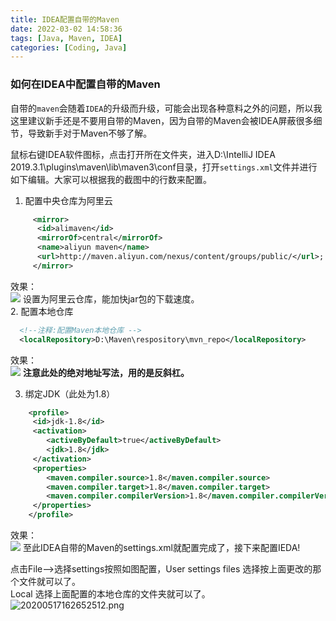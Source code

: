 ```yaml
---
title: IDEA配置自带的Maven
date: 2022-03-02 14:58:36
tags: [Java, Maven, IDEA]
categories: [Coding, Java]
---
```


### 如何在IDEA中配置自带的Maven

自带的`maven`会随着`IDEA`的升级而升级，可能会出现各种意料之外的问题，所以我这里建议新手还是不要用自带的Maven，因为自带的Maven会被IDEA屏蔽很多细节，导致新手对于Maven不够了解。

鼠标右键IDEA软件图标，点击打开所在文件夹，进入D:\\IntelliJ IDEA 2019.3.1\\plugins\\maven\\lib\\maven3\\conf目录，打开`settings.xml`文件并进行如下编辑。大家可以根据我的截图中的行数来配置。

1.  配置中央仓库为阿里云

```xml
     <mirror>  
      <id>alimaven</id> 
      <mirrorOf>central</mirrorOf> 
      <name>aliyun maven</name>  
      <url>http://maven.aliyun.com/nexus/content/groups/public/</url>;           
     </mirror>

```

效果：  
![](https://s2.loli.net/2023/07/07/1xrXT32OFAbGWdj.png)
设置为阿里云仓库，能加快jar包的下载速度。  
2\. 配置本地仓库

```xml
  <!--注释:配置Maven本地仓库 -->
  <localRepository>D:\Maven\respository\mvn_repo</localRepository>

```

效果：  
![](https://s2.loli.net/2023/07/07/IxJ5sl8rYenS47o.png)
**注意此处的绝对地址写法，用的是反斜杠。**

3.  绑定JDK（此处为1.8）

```xml
    <profile>
     <id>jdk-1.8</id>
     <activation>
        <activeByDefault>true</activeByDefault>
        <jdk>1.8</jdk>
     </activation>
     <properties>
        <maven.compiler.source>1.8</maven.compiler.source>
        <maven.compiler.target>1.8</maven.compiler.target>
        <maven.compiler.compilerVersion>1.8</maven.compiler.compilerVersion>
     </properties>
    </profile>

```

效果：  
![](https://s2.loli.net/2023/07/07/fPJeRyGdnaUNQkV.png)
至此IDEA自带的Maven的settings.xml就配置完成了，接下来配置IEDA!

点击File–>选择settings按照如图配置，User settings files 选择按上面更改的那个文件就可以了。  
Local 选择上面配置的本地仓库的文件夹就可以了。  
![20200517162652512.png](https://s2.loli.net/2023/07/07/a5O6ZfEsldCFHrK.png)

